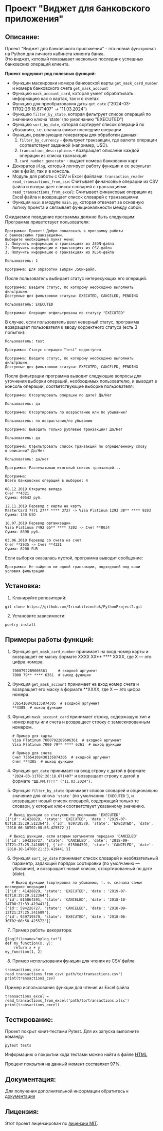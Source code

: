 # Проект "Виджет для банковского приложения"

## Описание:

Проект "Виджет для банковского приложения" - это новый функционал на Python для личного кабинета клиента банка.  
Это виджет, который показывает несколько последних успешных банковских операций клиента.

**Проект содержит ряд полезных функций:**
* Функции маскировки номера банковской карты `get_mask_card_number` и номера банковского счета `get_mask_account`
* Функцию `mask_account_card`, которая умеет обрабатывать информацию как о картах, так и о счетах
* Функцию для преобразования даты `get_date` ("2024-03-11T02:26:18.671407" -> "11.03.2024")
* Функцию `filter_by_state`, которая фильтрует список операций по значению ключа 'state' (по умолчанию "EXECUTED")
* Функцию `sort_by_date`, которая сортирует список операций по убыванию, т.е. сначала самые последние операции
* Функции, реализующие генераторы для обработки данных:
   1. `filter_by_currency` - фильтрует транзакции, где валюта операции соответствует заданной (например, USD).
   2. `transaction_descriptions` - возвращает описание каждой операции из списка транзакций
   3. `card_number_generator` - выдает номера банковских карт
* Декоратор `@log`, который логирует работу функции и ее результат как в файл, так и в консоль.
* Модуль для работы с CSV и Excel файлами: `transaction_reader`
```read_transactions_from_csv```: 
Считывает финансовые операции из CSV файла и возвращает список словарей с транзакциями. 
```read_transactions_from_excel```:
Считывает финансовые операции из Excel файла и возвращает список словарей с транзакциями.
* Функция ```main``` в модуле `main.py`, которая отвечает за основную логику проекта и связывает функциональности между собой.

Ожидаемое поведение программы должно быть следующим:
Программа приветствует пользователя:
```
Программа: Привет! Добро пожаловать в программу работы 
с банковскими транзакциями. 
Выберите необходимый пункт меню:
1. Получить информацию о транзакциях из JSON-файла
2. Получить информацию о транзакциях из CSV-файла
3. Получить информацию о транзакциях из XLSX-файла

Пользователь: 1

Программа: Для обработки выбран JSON-файл.
```
После пользователь выбирает статус интересующих его операций.
```
Программа: Введите статус, по которому необходимо выполнить фильтрацию. 
Доступные для фильтровки статусы: EXECUTED, CANCELED, PENDING

Пользователь: EXECUTED

Программа: Операции отфильтрованы по статусу "EXECUTED"
```

В случае, если пользователь ввел неверный статус, программа возвращает пользователя к вводу корректного статуса (есть 3 попытки):
```
Пользователь: test

Программа: Статус операции "test" недоступен.

Программа: Введите статус, по которому необходимо выполнить фильтрацию. 
Доступные для фильтровки статусы: EXECUTED, CANCELED, PENDING
```
После фильтрации программа выводит следующие вопросы для уточнения выборки операций, необходимых пользователю, и выводит в консоль операции, соответствующие выборке пользователя:
```
Программа: Отсортировать операции по дате? Да/Нет

Пользователь: да

Программа: Отсортировать по возрастанию или по убыванию? 

Пользователь: по возрастанию/по убыванию

Программа: Выводить только рублевые транзакции? Да/Нет

Пользователь: да

Программа: Отфильтровать список транзакций по определенному слову 
в описании? Да/Нет

Пользователь: да/нет

Программа: Распечатываю итоговый список транзакций...

Программа: 
Всего банковских операций в выборке: 4

08.12.2019 Открытие вклада 
Счет **4321
Сумма: 40542 руб. 

12.11.2019 Перевод с карты на карту
MasterCard 7771 27** **** 3727 -> Visa Platinum 1293 38** **** 9203
Сумма: 130 USD

18.07.2018 Перевод организации 
Visa Platinum 7492 65** **** 7202 -> Счет **0034
Сумма: 8390 руб.

03.06.2018 Перевод со счета на счет
Счет **2935 -> Счет **4321
Сумма: 8200 EUR
```
Если выборка оказалась пустой, программа выводит сообщение:
```
Программа: Не найдено ни одной транзакции, подходящей под ваши
условия фильтрации
```
## Установка:

1. Клонируйте репозиторий:
```
git clone https://github.com/IrinaLitvinchuk/PythonProject2.git
```
2. Установите зависимости:
```
poetry install
```

## Примеры работы функций:

1. Функция `get_mask_card_number` принимает на вход номер карты и возвращает ее маску формате XXXX XX** **** XXXX, где X — это цифра номера.
   ```
   7000792289606361     # входной аргумент
   7000 79** **** 6361  # выход функции
   ```
2. Функция `get_mask_account` принимает на вход номер счета и возвращает его маску  в формате **XXXX, где X — это цифра номера.
   ```
   73654108430135874305  # входной аргумент
   **4305  # выход функции
   ```
3. Функция `mask_account_card` принимает строку, содержащую тип и номер карты или счета и возвращает строку с замаскированным номером.
   ```
   # Пример для карты
   Visa Platinum 7000792289606361  # входной аргумент
   Visa Platinum 7000 79** **** 6361  # выход функции
   
   # Пример для счета
   Счет 73654108430135874305  # входной аргумент
   Счет **4305  # выход функции
   ```
4. Функция `get_date` принимает на вход строку с датой в формате `"2024-03-11T02:26:18.671407"` и возвращает строку с датой в формате
`"ДД.ММ.ГГГГ" ("11.03.2024").`

5. Функция `filter_by_state` принимает список словарей и опционально значение для ключа `'state'` (по умолчанию `'EXECUTED'`),
   и возвращает новый список словарей, содержащий только те словари, у которых ключ соответствует указанному значению.
 ```
   # Выход функции со статусом по умолчанию 'EXECUTED'
[{'id': 41428829, 'state': 'EXECUTED', 'date': '2019-07-03T18:35:29.512364'}, {'id': 939719570, 'state': 'EXECUTED', 'date': '2018-06-30T02:08:58.425572'}]

   # Выход функции, если вторым аргументов передано 'CANCELED'
[{'id': 594226727, 'state': 'CANCELED', 'date': '2018-09-12T21:27:25.241689'}, {'id': 615064591, 'state': 'CANCELED', 'date': '2018-10-14T08:21:33.419441'}]
 ```
6. Функция `sort_by_date` принимает список словарей и необязательный параметр, задающий порядок сортировки (по умолчанию — убывание),
   и возвращает новый список, отсортированный по дате (date).
```
   # Выход функции (сортировка по убыванию, т. е. сначала самые последние операции)
[{'id': 41428829, 'state': 'EXECUTED', 'date': '2019-07-03T18:35:29.512364'},
{'id': 615064591, 'state': 'CANCELED', 'date': '2018-10-14T08:21:33.419441'}, 
{'id': 594226727, 'state': 'CANCELED', 'date': '2018-09-12T21:27:25.241689'}, 
{'id': 939719570, 'state': 'EXECUTED', 'date': '2018-06-30T02:08:58.425572'}]
```
7. Пример работы декоратора:
```commandline
@log(filename="mylog.txt")
def my_function(x, y):
    return x + y
my_function(1, 2)
```

8. Пример использования функции для чтения из CSV файла
```
transactions_csv = read_transactions_from_csv('path/to/transactions.csv')
print(transactions_csv)
```
 Пример использования функции для чтения из Excel файла
```
transactions_excel = read_transactions_from_excel('path/to/transactions.xlsx')
print(transactions_excel)
```

## Тестирование:

Проект покрыт юнит-тестами Pytest. Для их запуска выполните команду:
```
pytest tests
```
Информацию о покрытии кода тестами можно найти в файле [HTML](./htmlcov/index.html)

Процент покрытия на данный момент составляет 97%.

## Документация:

Для получения дополнительной информации обратитесь к [документации](PythonProject2/README.md)

## Лицензия:

Этот проект лицензирован по [лицензии MIT](LICENSE).
